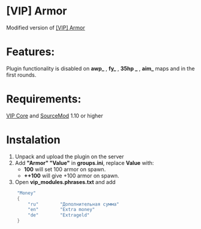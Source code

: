 # [VIP] Armor
Modified version of [[VIP] Armor](https://hlmod.ru/resources/vip-armor.419/)

# Features:
Plugin functionality is disabled on **awp_** , **fy_** , **35hp _** , **aim_** maps and in the first rounds.

# Requirements:
[VIP Core](https://github.com/R1KO/VIP-Core) and [SourceMod](https://www.sourcemod.net/downloads.php?branch=stable) 1.10 or higher

# Instalation
1. Unpack and upload the plugin on the server
2. Add **"Armor" "Value"** in **groups.ini**, replace **Value** with:
    - **100** will set 100 armor on spawn.
    - **++100** will give +100 armor on spawn.
3. Open **vip_modules.phrases.txt** and add
```cpp
    "Money"
    {
        "ru"        "Дополнительная сумма"
        "en"        "Extra money"
        "de"        "Extrageld"
    }
```
